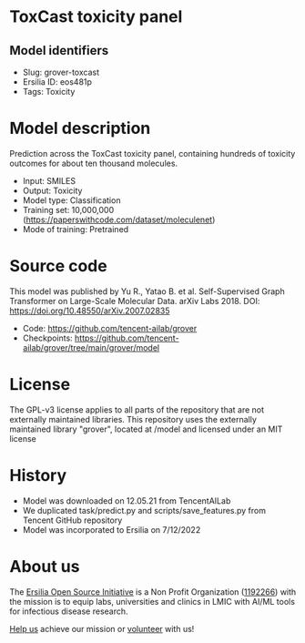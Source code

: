 # ToxCast toxicity panel
## Model identifiers
- Slug: grover-toxcast
- Ersilia ID: eos481p
- Tags: Toxicity

# Model description
Prediction across the ToxCast toxicity panel, containing hundreds of toxicity outcomes for about ten thousand molecules.
- Input: SMILES
- Output: Toxicity 
- Model type: Classification
- Training set: 10,000,000 (https://paperswithcode.com/dataset/moleculenet)
- Mode of training: Pretrained

# Source code
This model was published by Yu R., Yatao B. et al. Self-Supervised Graph Transformer on Large-Scale Molecular Data. arXiv Labs 2018. DOI: https://doi.org/10.48550/arXiv.2007.02835

- Code: https://github.com/tencent-ailab/grover
- Checkpoints: https://github.com/tencent-ailab/grover/tree/main/grover/model

# License
The GPL-v3 license applies to all parts of the repository that are not externally maintained libraries. This repository uses the externally maintained library "grover", located at /model and licensed under an MIT license 

# History 
- Model was downloaded on 12.05.21 from TencentAILab
- We duplicated task/predict.py and scripts/save_features.py from Tencent GitHub repository
- Model was incorporated to Ersilia on 7/12/2022

# About us
The [Ersilia Open Source Initiative](https://ersilia.io) is a Non Profit Organization ([1192266](https://register-of-charities.charitycommission.gov.uk/charity-search/-/charity-details/5170657/full-print)) with the mission is to equip labs, universities and clinics in LMIC with AI/ML tools for infectious disease research.

[Help us](https://www.ersilia.io/donate) achieve our mission or [volunteer](https://www.ersilia.io/volunteer) with us!

